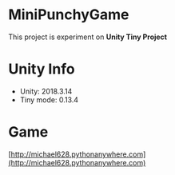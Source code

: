 # MiniPunchyGame
This project is experiment on **Unity Tiny Project**

# Unity Info
- Unity: 2018.3.14
- Tiny mode: 0.13.4

# Game
[http://michael628.pythonanywhere.com](http://michael628.pythonanywhere.com)
